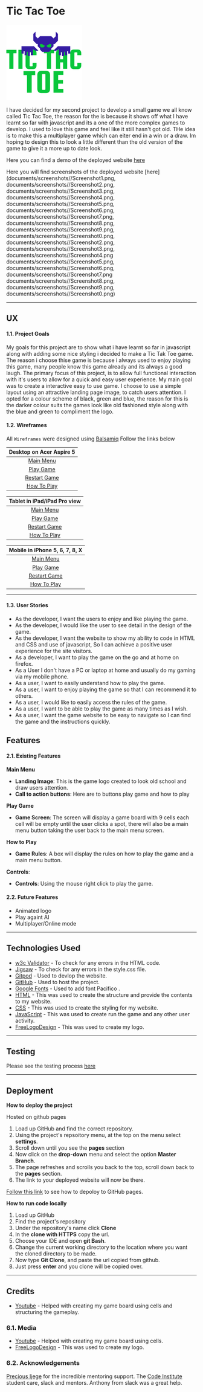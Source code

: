 # Tic Tac Toe

![Tic Tac Toe](documents/images//tictactoe-logo.png)

I have decided for my second project to develop a small game we all know called Tic Tac Toe, the reason for the is because it shows off
what I have learnt so far with javascript and its a one of the more complex games to develop. I used to love this game and feel like 
it still hasn't got old. THe idea is to make this a multiplayer game which can eiter end in a win or a draw. Im hoping to design this
to look a little different than the old version of the game to give it a more up to date look.

Here you can find a demo of the deployed website [here](https://mat2801.github.io/project2-tic-tac-toe/)

Here you will find screenshots of the deployed website [here](documents/screenshots//Screenshot1.png, documents/screenshots//Screenshot2.png, documents/screenshots//Screenshot3.png, documents/screenshots//Screenshot4.png, 
documents/screenshots//Screenshot5.png, documents/screenshots//Screenshot6.png, documents/screenshots//Screenshot7.png, 
documents/screenshots//Screenshot8.png, documents/screenshots//Screenshot9.png, documents/screenshots//Screenshot0.png,
documents/screenshots//Screenshot2.png, documents/screenshots//Screenshot3.png, documents/screenshots//Screenshot4.png
documents/screenshots//Screenshot5.png, documents/screenshots//Screenshot6.png, documents/screenshots//Screenshot7.png
documents/screenshots//Screenshot8.png, documents/screenshots//Screenshot9.png, documents/screenshots//Screenshot0.png)

---

## UX

#### 1.1. Project Goals
My goals for this project are to show what i have learnt so far in javascript along with adding some nice styling
i decided to make a Tic Tak Toe game. The reason i choose thise game is because i always used to enjoy playing this 
game, many people know this game already and its always a good laugh. The primary focus of this project, is to allow full 
functional interaction with it's users to allow for a quick and easy user experience. 
My main goal was to create a interactive easy to use game. I choose to use a simple layout using an attractive landing page image, 
to catch users attention. I opted for a colour scheme of black, green and blue, the reason for this is the darker colour suits
the games look like old fashioned style along with the blue and green to compliment the logo. 


#### 1.2. Wireframes

All ```Wireframes``` were designed using [Balsamiq](https://balsamiq.com/) Follow the links below 

|      Desktop on Acer Aspire 5     |
|      :-----:      |
|[Main Menu](documents/wireframes//Desktop-mainmenu.PNG)|
|[Play Game](documents/wireframes//Desktop-gamescreen.PNG)|
|[Restart Game](documents/wireframes//Desktop-restartgame.PNG)|
|[How To Play](documents/wireframes//Desktop-howtoplay.PNG)|

|      Tablet in iPad/iPad Pro view     |
|      :-----:      |
|[Main Menu](documents/wireframes//Tablet-mainmenu.PNG)|
|[Play Game](documents/wireframes//Tablet-gamescreen.PNG)|
|[Restart Game](documents/wireframes//Tablet-restartgame.PNG)|
|[How To Play](documents/wireframes//Tablet-howtoplay.PNG)|

|      Mobile in iPhone 5, 6, 7, 8, X     |
|      :-----:      |
|[Main Menu](documents/wireframes//Mobile-mainmenu.PNG)|
|[Play Game](documents/wireframes//Mobile-gamescreen.PNG)|
|[Restart Game](documents/wireframes//Mobile-restartgame.PNG)|
|[How To Play](documents/wireframes//Mobile-howtoplay.PNG)|

---

#### 1.3. User Stories
 
- As the developer, I want the users to enjoy and like playing the game.
- As the developer, I would like the user to see detail in the design of the game. 
- As the developer, I want the website to show my ability to code in HTML and CSS and use of javascript, So I can achieve a positive user experience for the site visitors.
- As a developer, I want to play the game on the go and at home on firefox. 
- As a User I don't have a PC or laptop at home and usually do my gaming via my mobile phone.
- As a user, I want to easily understand how to play the game.
- As a user, I want to enjoy playing the game so that I can recommend it to others.
- As a user, I would like to easily access the rules of the game.
- As a user, I want to be able to play the game as many times as I wish.
- As a user, I want the game website to be easy to navigate so I can find the game and the instructions quickly.
 
## Features

#### 2.1. Existing Features

**Main Menu**

- **Landing Image**: This is the game logo created to look old school and draw users attention.
- **Call to action buttons**: Here are to buttons play game and how to play

**Play Game**

- **Game Screen**: The screen will display a game board with 9 cells each cell will be empty until the user clicks a spot, there will
                   also be a main menu button taking the user back to the main menu screen.

**How to Play**

- **Game Rules**: A box will display the rules on how to play the game and a main menu button.

**Controls**:

- **Controls**: Using the mouse right click to play the game.
 

#### 2.2. Future Features
- Animated logo 
- Play againt AI
- Multiplayer/Online mode 
---

## Technologies Used
- [w3c Validator](https://validator.w3.org/) - To check for any errors in the HTML code.
- [Jigsaw](https://jigsaw.w3.org/css-validator/) - To check for any errors in the style.css file. 
- [Gitpod](https://gitpod.io/) - Used to devlop the website. 
- [GitHub](https://github.com/) - Used to host the project.
- [Google Fonts](https://fonts.google.com/) - Used to add font Pacifico . 
- [HTML](https://en.wikipedia.org/wiki/HTML) - This was used to create the structure and provide the contents to my website.
- [CSS](https://en.wikipedia.org/wiki/CSS) - This was used to create the styling for my website.
- [JavaScript](https://en.wikipedia.org/wiki/JavaScript) - This was used to create run the game and any other user activity.
- [FreeLogoDesign](https://www.freelogodesign.org/) - This was used to create my logo.


---

## Testing

Please see the testing process [here]()

---

## Deployment

**How to deploy the project**

Hosted on github pages

1. Load up GitHub and find the correct repository.
2. Using the project's repsoitory menu, at the top on the menu select **settings**.
3. Scroll down until you see the **pages** section
4. Now click on the **drop-down** menu and select the option **Master Branch**.
5. The page refreshes and scrolls you back to the top, scroll down back to the **pages** section.
6. The link to your deployed website will now be there.

[Follow this link](https://docs.github.com/en/pages/getting-started-with-github-pages/configuring-a-publishing-source-for-your-github-pages-site) to see how to depoloy to GitHub pages. 

**How to run code locally**

1. Load up GitHub
2. Find the project's repository
3. Under the repository's name click **Clone**
4. In the **clone with HTTPS** copy the url.
5. Choose your IDE and open **git Bash**.
6. Change the current working directory to the location where you want the cloned directory to be made.
7. Now type **Git Clone**, and paste the url copied from github.
8. Just press **enter** and you clone will be copied over.

---

## Credits
- [Youtube](https://www.youtube.com/) - Helped with creating my game board using cells and structuring the gameplay.


### 6.1. Media
- [Youtube](https://www.youtube.com/) - Helped with creating my game board using cells.
- [FreeLogoDesign](https://www.freelogodesign.org/) - This was used to create my logo.

### 6.2. Acknowledgements
[Precious Ijege](https://www.linkedin.com/in/precious-ijege-908a00168/?originalSubdomain=ng) for the incredible mentoring support.
The [Code Institute](https://codeinstitute.net/) student care, slack and mentors. 
Anthony from slack was a great help. 